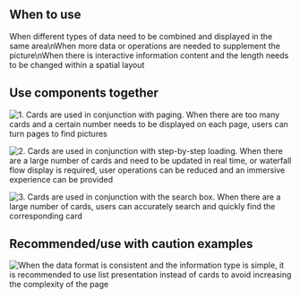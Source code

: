 ## When to use

When different types of data need to be combined and displayed in the same area\nWhen more data or operations are needed to supplement the picture\nWhen there is interactive information content and the length needs to be changed within a spatial layout

## Use components together

![1. Cards are used in conjunction with paging. When there are too many cards and a certain number needs to be displayed on each page, users can turn pages to find pictures](01)

![2. Cards are used in conjunction with step-by-step loading. When there are a large number of cards and need to be updated in real time, or waterfall flow display is required, user operations can be reduced and an immersive experience can be provided](02)

![3. Cards are used in conjunction with the search box. When there are a large number of cards, users can accurately search and quickly find the corresponding card](03)

## Recommended/use with caution examples

![When the data format is consistent and the information type is simple, it is recommended to use list presentation instead of cards to avoid increasing the complexity of the page](04)

